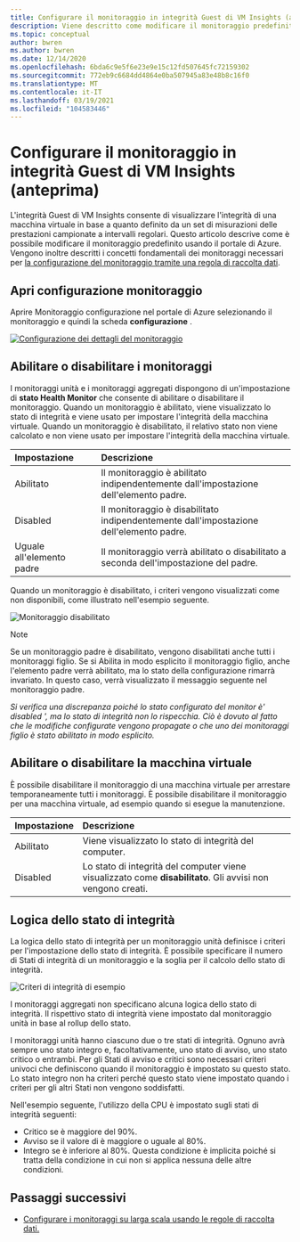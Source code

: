 ```yaml
---
title: Configurare il monitoraggio in integrità Guest di VM Insights (anteprima)
description: Viene descritto come modificare il monitoraggio predefinito per l'integrità Guest di VM Insights (anteprima) usando il portale di Azure.
ms.topic: conceptual
author: bwren
ms.author: bwren
ms.date: 12/14/2020
ms.openlocfilehash: 6bda6c9e5f6e23e9e15c12fd507645fc72159302
ms.sourcegitcommit: 772eb9c6684dd4864e0ba507945a83e48b8c16f0
ms.translationtype: MT
ms.contentlocale: it-IT
ms.lasthandoff: 03/19/2021
ms.locfileid: "104583446"
---
```

# <a name="configure-monitoring-in-vm-insights-guest-health-preview"></a>Configurare il monitoraggio in integrità Guest di VM Insights (anteprima)
L'integrità Guest di VM Insights consente di visualizzare l'integrità di una macchina virtuale in base a quanto definito da un set di misurazioni delle prestazioni campionate a intervalli regolari. Questo articolo descrive come è possibile modificare il monitoraggio predefinito usando il portale di Azure. Vengono inoltre descritti i concetti fondamentali dei monitoraggi necessari per [la configurazione del monitoraggio tramite una regola di raccolta dati](vminsights-health-configure-dcr.md).

## <a name="open-monitor-configuration"></a>Apri configurazione monitoraggio
Aprire Monitoraggio configurazione nel portale di Azure selezionando il monitoraggio e quindi la scheda **configurazione** .

[![Configurazione dei dettagli del monitoraggio](media/vminsights-health-overview/monitor-details-configuration.png)](media/vminsights-health-overview/monitor-details-configuration.png#lightbox)

## <a name="enable-or-disable-monitors"></a>Abilitare o disabilitare i monitoraggi
I monitoraggi unità e i monitoraggi aggregati dispongono di un'impostazione di **stato Health Monitor** che consente di abilitare o disabilitare il monitoraggio. Quando un monitoraggio è abilitato, viene visualizzato lo stato di integrità e viene usato per impostare l'integrità della macchina virtuale. Quando un monitoraggio è disabilitato, il relativo stato non viene calcolato e non viene usato per impostare l'integrità della macchina virtuale.

| Impostazione | Descrizione |
|:---|:---|
| Abilitato | Il monitoraggio è abilitato indipendentemente dall'impostazione dell'elemento padre. |
| Disabled | Il monitoraggio è disabilitato indipendentemente dall'impostazione dell'elemento padre. |
| Uguale all'elemento padre | Il monitoraggio verrà abilitato o disabilitato a seconda dell'impostazione del padre. |

Quando un monitoraggio è disabilitato, i criteri vengono visualizzati come non disponibili, come illustrato nell'esempio seguente.

![Monitoraggio disabilitato](media/vminsights-health-configure/disabled-monitor.png)


> [!NOTE]
> Se un monitoraggio padre è disabilitato, vengono disabilitati anche tutti i monitoraggi figlio. Se si Abilita in modo esplicito il monitoraggio figlio, anche l'elemento padre verrà abilitato, ma lo stato della configurazione rimarrà invariato. In questo caso, verrà visualizzato il messaggio seguente nel monitoraggio padre.
>
> *Si verifica una discrepanza poiché lo stato configurato del monitor è' disabled ', ma lo stato di integrità non lo rispecchia. Ciò è dovuto al fatto che le modifiche configurate vengono propagate o che uno dei monitoraggi figlio è stato abilitato in modo esplicito.*

## <a name="enable-or-disable-virtual-machine"></a>Abilitare o disabilitare la macchina virtuale
È possibile disabilitare il monitoraggio di una macchina virtuale per arrestare temporaneamente tutti i monitoraggi. È possibile disabilitare il monitoraggio per una macchina virtuale, ad esempio quando si esegue la manutenzione.

| Impostazione | Descrizione |
|:---|:---|
| Abilitato  | Viene visualizzato lo stato di integrità del computer. |
| Disabled | Lo stato di integrità del computer viene visualizzato come **disabilitato**. Gli avvisi non vengono creati. |

## <a name="health-state-logic"></a>Logica dello stato di integrità
La logica dello stato di integrità per un monitoraggio unità definisce i criteri per l'impostazione dello stato di integrità. È possibile specificare il numero di Stati di integrità di un monitoraggio e la soglia per il calcolo dello stato di integrità.

![Criteri di integrità di esempio](media/vminsights-health-configure/sample-health-criteria.png)

I monitoraggi aggregati non specificano alcuna logica dello stato di integrità. Il rispettivo stato di integrità viene impostato dal monitoraggio unità in base al rollup dello stato.

I monitoraggi unità hanno ciascuno due o tre stati di integrità. Ognuno avrà sempre uno stato integro e, facoltativamente, uno stato di avviso, uno stato critico o entrambi. Per gli Stati di avviso e critici sono necessari criteri univoci che definiscono quando il monitoraggio è impostato su questo stato. Lo stato integro non ha criteri perché questo stato viene impostato quando i criteri per gli altri Stati non vengono soddisfatti.

Nell'esempio seguente, l'utilizzo della CPU è impostato sugli stati di integrità seguenti:

- Critico se è maggiore del 90%.
- Avviso se il valore di è maggiore o uguale al 80%.
- Integro se è inferiore al 80%. Questa condizione è implicita poiché si tratta della condizione in cui non si applica nessuna delle altre condizioni.

## <a name="next-steps"></a>Passaggi successivi

- [Configurare i monitoraggi su larga scala usando le regole di raccolta dati.](vminsights-health-configure-dcr.md)
